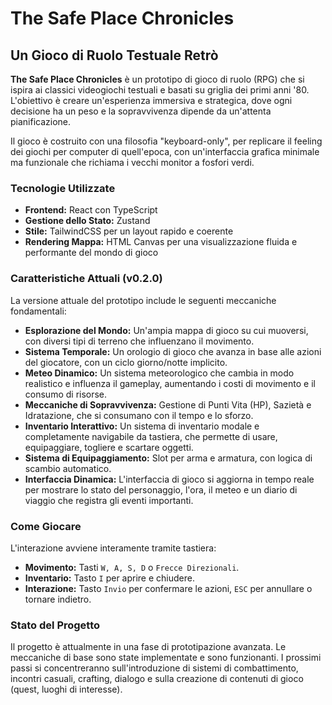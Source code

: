 # The Safe Place Chronicles

## Un Gioco di Ruolo Testuale Retrò

**The Safe Place Chronicles** è un prototipo di gioco di ruolo (RPG) che si ispira ai classici videogiochi testuali e basati su griglia dei primi anni '80. L'obiettivo è creare un'esperienza immersiva e strategica, dove ogni decisione ha un peso e la sopravvivenza dipende da un'attenta pianificazione.

Il gioco è costruito con una filosofia "keyboard-only", per replicare il feeling dei giochi per computer di quell'epoca, con un'interfaccia grafica minimale ma funzionale che richiama i vecchi monitor a fosfori verdi.

### Tecnologie Utilizzate

*   **Frontend:** React con TypeScript
*   **Gestione dello Stato:** Zustand
*   **Stile:** TailwindCSS per un layout rapido e coerente
*   **Rendering Mappa:** HTML Canvas per una visualizzazione fluida e performante del mondo di gioco

### Caratteristiche Attuali (v0.2.0)

La versione attuale del prototipo include le seguenti meccaniche fondamentali:

*   **Esplorazione del Mondo:** Un'ampia mappa di gioco su cui muoversi, con diversi tipi di terreno che influenzano il movimento.
*   **Sistema Temporale:** Un orologio di gioco che avanza in base alle azioni del giocatore, con un ciclo giorno/notte implicito.
*   **Meteo Dinamico:** Un sistema meteorologico che cambia in modo realistico e influenza il gameplay, aumentando i costi di movimento e il consumo di risorse.
*   **Meccaniche di Sopravvivenza:** Gestione di Punti Vita (HP), Sazietà e Idratazione, che si consumano con il tempo e lo sforzo.
*   **Inventario Interattivo:** Un sistema di inventario modale e completamente navigabile da tastiera, che permette di usare, equipaggiare, togliere e scartare oggetti.
*   **Sistema di Equipaggiamento:** Slot per arma e armatura, con logica di scambio automatico.
*   **Interfaccia Dinamica:** L'interfaccia di gioco si aggiorna in tempo reale per mostrare lo stato del personaggio, l'ora, il meteo e un diario di viaggio che registra gli eventi importanti.

### Come Giocare

L'interazione avviene interamente tramite tastiera:

*   **Movimento:** Tasti `W, A, S, D` o `Frecce Direzionali`.
*   **Inventario:** Tasto `I` per aprire e chiudere.
*   **Interazione:** Tasto `Invio` per confermare le azioni, `ESC` per annullare o tornare indietro.

### Stato del Progetto

Il progetto è attualmente in una fase di prototipazione avanzata. Le meccaniche di base sono state implementate e sono funzionanti. I prossimi passi si concentreranno sull'introduzione di sistemi di combattimento, incontri casuali, crafting, dialogo e sulla creazione di contenuti di gioco (quest, luoghi di interesse).